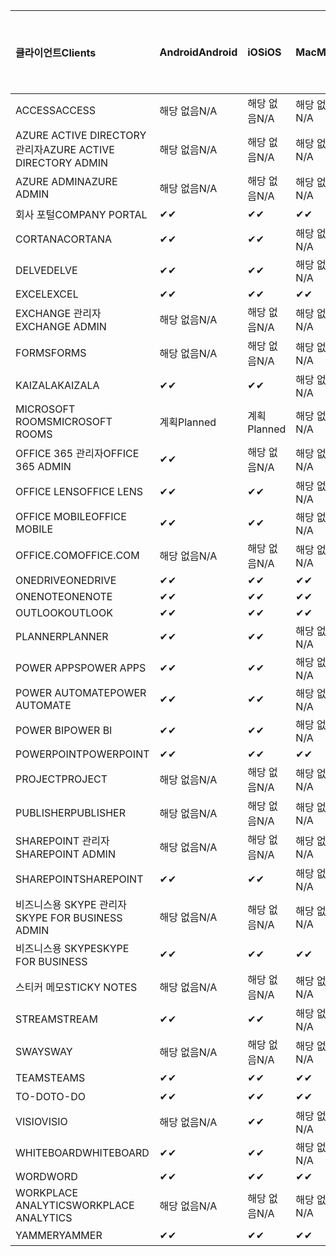 <!-- This file is generated automatically. Changes made to this file will be overwritten.-->
|<span data-ttu-id="6aab3-101">클라이언트</span><span class="sxs-lookup"><span data-stu-id="6aab3-101">Clients</span></span>|<span data-ttu-id="6aab3-102">Android</span><span class="sxs-lookup"><span data-stu-id="6aab3-102">Android</span></span>|<span data-ttu-id="6aab3-103">iOS</span><span class="sxs-lookup"><span data-stu-id="6aab3-103">iOS</span></span>|<span data-ttu-id="6aab3-104">Mac</span><span class="sxs-lookup"><span data-stu-id="6aab3-104">Mac</span></span>|<span data-ttu-id="6aab3-105">Windows 10</span><span class="sxs-lookup"><span data-stu-id="6aab3-105">Windows 10</span></span><br><span data-ttu-id="6aab3-106">데스크톱</span><span class="sxs-lookup"><span data-stu-id="6aab3-106">Desktop</span></span>|<span data-ttu-id="6aab3-107">Windows 10</span><span class="sxs-lookup"><span data-stu-id="6aab3-107">Windows 10</span></span><br><span data-ttu-id="6aab3-108">최신 앱</span><span class="sxs-lookup"><span data-stu-id="6aab3-108">Modern Apps</span></span>|
|:-|:-|:-|:-|:-|:-|
|<span data-ttu-id="6aab3-109">ACCESS</span><span class="sxs-lookup"><span data-stu-id="6aab3-109">ACCESS</span></span>|<span data-ttu-id="6aab3-110">해당 없음</span><span class="sxs-lookup"><span data-stu-id="6aab3-110">N/A</span></span>|<span data-ttu-id="6aab3-111">해당 없음</span><span class="sxs-lookup"><span data-stu-id="6aab3-111">N/A</span></span>|<span data-ttu-id="6aab3-112">해당 없음</span><span class="sxs-lookup"><span data-stu-id="6aab3-112">N/A</span></span>|<span data-ttu-id="6aab3-113">✔</span><span class="sxs-lookup"><span data-stu-id="6aab3-113">✔</span></span>|<span data-ttu-id="6aab3-114">해당 없음</span><span class="sxs-lookup"><span data-stu-id="6aab3-114">N/A</span></span>|
|<span data-ttu-id="6aab3-115">AZURE ACTIVE DIRECTORY 관리자</span><span class="sxs-lookup"><span data-stu-id="6aab3-115">AZURE ACTIVE DIRECTORY ADMIN</span></span>|<span data-ttu-id="6aab3-116">해당 없음</span><span class="sxs-lookup"><span data-stu-id="6aab3-116">N/A</span></span>|<span data-ttu-id="6aab3-117">해당 없음</span><span class="sxs-lookup"><span data-stu-id="6aab3-117">N/A</span></span>|<span data-ttu-id="6aab3-118">해당 없음</span><span class="sxs-lookup"><span data-stu-id="6aab3-118">N/A</span></span>|<span data-ttu-id="6aab3-119">✔</span><span class="sxs-lookup"><span data-stu-id="6aab3-119">✔</span></span>|<span data-ttu-id="6aab3-120">해당 없음</span><span class="sxs-lookup"><span data-stu-id="6aab3-120">N/A</span></span>|
|<span data-ttu-id="6aab3-121">AZURE ADMIN</span><span class="sxs-lookup"><span data-stu-id="6aab3-121">AZURE ADMIN</span></span>|<span data-ttu-id="6aab3-122">해당 없음</span><span class="sxs-lookup"><span data-stu-id="6aab3-122">N/A</span></span>|<span data-ttu-id="6aab3-123">해당 없음</span><span class="sxs-lookup"><span data-stu-id="6aab3-123">N/A</span></span>|<span data-ttu-id="6aab3-124">해당 없음</span><span class="sxs-lookup"><span data-stu-id="6aab3-124">N/A</span></span>|<span data-ttu-id="6aab3-125">해당 없음</span><span class="sxs-lookup"><span data-stu-id="6aab3-125">N/A</span></span>|<span data-ttu-id="6aab3-126">해당 없음</span><span class="sxs-lookup"><span data-stu-id="6aab3-126">N/A</span></span>|
|<span data-ttu-id="6aab3-127">회사 포털</span><span class="sxs-lookup"><span data-stu-id="6aab3-127">COMPANY PORTAL</span></span>|<span data-ttu-id="6aab3-128">✔</span><span class="sxs-lookup"><span data-stu-id="6aab3-128">✔</span></span>|<span data-ttu-id="6aab3-129">✔</span><span class="sxs-lookup"><span data-stu-id="6aab3-129">✔</span></span>|<span data-ttu-id="6aab3-130">✔</span><span class="sxs-lookup"><span data-stu-id="6aab3-130">✔</span></span>|<span data-ttu-id="6aab3-131">해당 없음</span><span class="sxs-lookup"><span data-stu-id="6aab3-131">N/A</span></span>|<span data-ttu-id="6aab3-132">✔</span><span class="sxs-lookup"><span data-stu-id="6aab3-132">✔</span></span>|
|<span data-ttu-id="6aab3-133">CORTANA</span><span class="sxs-lookup"><span data-stu-id="6aab3-133">CORTANA</span></span>|<span data-ttu-id="6aab3-134">✔</span><span class="sxs-lookup"><span data-stu-id="6aab3-134">✔</span></span>|<span data-ttu-id="6aab3-135">✔</span><span class="sxs-lookup"><span data-stu-id="6aab3-135">✔</span></span>|<span data-ttu-id="6aab3-136">해당 없음</span><span class="sxs-lookup"><span data-stu-id="6aab3-136">N/A</span></span>|<span data-ttu-id="6aab3-137">해당 없음</span><span class="sxs-lookup"><span data-stu-id="6aab3-137">N/A</span></span>|<span data-ttu-id="6aab3-138">✔</span><span class="sxs-lookup"><span data-stu-id="6aab3-138">✔</span></span>|
|<span data-ttu-id="6aab3-139">DELVE</span><span class="sxs-lookup"><span data-stu-id="6aab3-139">DELVE</span></span>|<span data-ttu-id="6aab3-140">✔</span><span class="sxs-lookup"><span data-stu-id="6aab3-140">✔</span></span>|<span data-ttu-id="6aab3-141">✔</span><span class="sxs-lookup"><span data-stu-id="6aab3-141">✔</span></span>|<span data-ttu-id="6aab3-142">해당 없음</span><span class="sxs-lookup"><span data-stu-id="6aab3-142">N/A</span></span>|<span data-ttu-id="6aab3-143">해당 없음</span><span class="sxs-lookup"><span data-stu-id="6aab3-143">N/A</span></span>|<span data-ttu-id="6aab3-144">해당 없음</span><span class="sxs-lookup"><span data-stu-id="6aab3-144">N/A</span></span>|
|<span data-ttu-id="6aab3-145">EXCEL</span><span class="sxs-lookup"><span data-stu-id="6aab3-145">EXCEL</span></span>|<span data-ttu-id="6aab3-146">✔</span><span class="sxs-lookup"><span data-stu-id="6aab3-146">✔</span></span>|<span data-ttu-id="6aab3-147">✔</span><span class="sxs-lookup"><span data-stu-id="6aab3-147">✔</span></span>|<span data-ttu-id="6aab3-148">✔</span><span class="sxs-lookup"><span data-stu-id="6aab3-148">✔</span></span>|<span data-ttu-id="6aab3-149">✔</span><span class="sxs-lookup"><span data-stu-id="6aab3-149">✔</span></span>|<span data-ttu-id="6aab3-150">✔</span><span class="sxs-lookup"><span data-stu-id="6aab3-150">✔</span></span>|
|<span data-ttu-id="6aab3-151">EXCHANGE 관리자</span><span class="sxs-lookup"><span data-stu-id="6aab3-151">EXCHANGE ADMIN</span></span>|<span data-ttu-id="6aab3-152">해당 없음</span><span class="sxs-lookup"><span data-stu-id="6aab3-152">N/A</span></span>|<span data-ttu-id="6aab3-153">해당 없음</span><span class="sxs-lookup"><span data-stu-id="6aab3-153">N/A</span></span>|<span data-ttu-id="6aab3-154">해당 없음</span><span class="sxs-lookup"><span data-stu-id="6aab3-154">N/A</span></span>|<span data-ttu-id="6aab3-155">✔</span><span class="sxs-lookup"><span data-stu-id="6aab3-155">✔</span></span>|<span data-ttu-id="6aab3-156">해당 없음</span><span class="sxs-lookup"><span data-stu-id="6aab3-156">N/A</span></span>|
|<span data-ttu-id="6aab3-157">FORMS</span><span class="sxs-lookup"><span data-stu-id="6aab3-157">FORMS</span></span>|<span data-ttu-id="6aab3-158">해당 없음</span><span class="sxs-lookup"><span data-stu-id="6aab3-158">N/A</span></span>|<span data-ttu-id="6aab3-159">해당 없음</span><span class="sxs-lookup"><span data-stu-id="6aab3-159">N/A</span></span>|<span data-ttu-id="6aab3-160">해당 없음</span><span class="sxs-lookup"><span data-stu-id="6aab3-160">N/A</span></span>|<span data-ttu-id="6aab3-161">해당 없음</span><span class="sxs-lookup"><span data-stu-id="6aab3-161">N/A</span></span>|<span data-ttu-id="6aab3-162">해당 없음</span><span class="sxs-lookup"><span data-stu-id="6aab3-162">N/A</span></span>|
|<span data-ttu-id="6aab3-163">KAIZALA</span><span class="sxs-lookup"><span data-stu-id="6aab3-163">KAIZALA</span></span>|<span data-ttu-id="6aab3-164">✔</span><span class="sxs-lookup"><span data-stu-id="6aab3-164">✔</span></span>|<span data-ttu-id="6aab3-165">✔</span><span class="sxs-lookup"><span data-stu-id="6aab3-165">✔</span></span>|<span data-ttu-id="6aab3-166">해당 없음</span><span class="sxs-lookup"><span data-stu-id="6aab3-166">N/A</span></span>|<span data-ttu-id="6aab3-167">해당 없음</span><span class="sxs-lookup"><span data-stu-id="6aab3-167">N/A</span></span>|<span data-ttu-id="6aab3-168">해당 없음</span><span class="sxs-lookup"><span data-stu-id="6aab3-168">N/A</span></span>|
|<span data-ttu-id="6aab3-169">MICROSOFT ROOMS</span><span class="sxs-lookup"><span data-stu-id="6aab3-169">MICROSOFT ROOMS</span></span>|<span data-ttu-id="6aab3-170">계획</span><span class="sxs-lookup"><span data-stu-id="6aab3-170">Planned</span></span>|<span data-ttu-id="6aab3-171">계획</span><span class="sxs-lookup"><span data-stu-id="6aab3-171">Planned</span></span>|<span data-ttu-id="6aab3-172">해당 없음</span><span class="sxs-lookup"><span data-stu-id="6aab3-172">N/A</span></span>|<span data-ttu-id="6aab3-173">해당 없음</span><span class="sxs-lookup"><span data-stu-id="6aab3-173">N/A</span></span>|<span data-ttu-id="6aab3-174">해당 없음</span><span class="sxs-lookup"><span data-stu-id="6aab3-174">N/A</span></span>|
|<span data-ttu-id="6aab3-175">OFFICE 365 관리자</span><span class="sxs-lookup"><span data-stu-id="6aab3-175">OFFICE 365 ADMIN</span></span>|<span data-ttu-id="6aab3-176">✔</span><span class="sxs-lookup"><span data-stu-id="6aab3-176">✔</span></span>|<span data-ttu-id="6aab3-177">해당 없음</span><span class="sxs-lookup"><span data-stu-id="6aab3-177">N/A</span></span>|<span data-ttu-id="6aab3-178">해당 없음</span><span class="sxs-lookup"><span data-stu-id="6aab3-178">N/A</span></span>|<span data-ttu-id="6aab3-179">해당 없음</span><span class="sxs-lookup"><span data-stu-id="6aab3-179">N/A</span></span>|<span data-ttu-id="6aab3-180">해당 없음</span><span class="sxs-lookup"><span data-stu-id="6aab3-180">N/A</span></span>|
|<span data-ttu-id="6aab3-181">OFFICE LENS</span><span class="sxs-lookup"><span data-stu-id="6aab3-181">OFFICE LENS</span></span>|<span data-ttu-id="6aab3-182">✔</span><span class="sxs-lookup"><span data-stu-id="6aab3-182">✔</span></span>|<span data-ttu-id="6aab3-183">✔</span><span class="sxs-lookup"><span data-stu-id="6aab3-183">✔</span></span>|<span data-ttu-id="6aab3-184">해당 없음</span><span class="sxs-lookup"><span data-stu-id="6aab3-184">N/A</span></span>|<span data-ttu-id="6aab3-185">해당 없음</span><span class="sxs-lookup"><span data-stu-id="6aab3-185">N/A</span></span>|<span data-ttu-id="6aab3-186">✔</span><span class="sxs-lookup"><span data-stu-id="6aab3-186">✔</span></span>|
|<span data-ttu-id="6aab3-187">OFFICE MOBILE</span><span class="sxs-lookup"><span data-stu-id="6aab3-187">OFFICE MOBILE</span></span>|<span data-ttu-id="6aab3-188">✔</span><span class="sxs-lookup"><span data-stu-id="6aab3-188">✔</span></span>|<span data-ttu-id="6aab3-189">✔</span><span class="sxs-lookup"><span data-stu-id="6aab3-189">✔</span></span>|<span data-ttu-id="6aab3-190">해당 없음</span><span class="sxs-lookup"><span data-stu-id="6aab3-190">N/A</span></span>|<span data-ttu-id="6aab3-191">해당 없음</span><span class="sxs-lookup"><span data-stu-id="6aab3-191">N/A</span></span>|<span data-ttu-id="6aab3-192">해당 없음</span><span class="sxs-lookup"><span data-stu-id="6aab3-192">N/A</span></span>|
|<span data-ttu-id="6aab3-193">OFFICE.COM</span><span class="sxs-lookup"><span data-stu-id="6aab3-193">OFFICE.COM</span></span>|<span data-ttu-id="6aab3-194">해당 없음</span><span class="sxs-lookup"><span data-stu-id="6aab3-194">N/A</span></span>|<span data-ttu-id="6aab3-195">해당 없음</span><span class="sxs-lookup"><span data-stu-id="6aab3-195">N/A</span></span>|<span data-ttu-id="6aab3-196">해당 없음</span><span class="sxs-lookup"><span data-stu-id="6aab3-196">N/A</span></span>|<span data-ttu-id="6aab3-197">해당 없음</span><span class="sxs-lookup"><span data-stu-id="6aab3-197">N/A</span></span>|<span data-ttu-id="6aab3-198">✔</span><span class="sxs-lookup"><span data-stu-id="6aab3-198">✔</span></span>|
|<span data-ttu-id="6aab3-199">ONEDRIVE</span><span class="sxs-lookup"><span data-stu-id="6aab3-199">ONEDRIVE</span></span>|<span data-ttu-id="6aab3-200">✔</span><span class="sxs-lookup"><span data-stu-id="6aab3-200">✔</span></span>|<span data-ttu-id="6aab3-201">✔</span><span class="sxs-lookup"><span data-stu-id="6aab3-201">✔</span></span>|<span data-ttu-id="6aab3-202">✔</span><span class="sxs-lookup"><span data-stu-id="6aab3-202">✔</span></span>|<span data-ttu-id="6aab3-203">✔</span><span class="sxs-lookup"><span data-stu-id="6aab3-203">✔</span></span>|<span data-ttu-id="6aab3-204">✔</span><span class="sxs-lookup"><span data-stu-id="6aab3-204">✔</span></span>|
|<span data-ttu-id="6aab3-205">ONENOTE</span><span class="sxs-lookup"><span data-stu-id="6aab3-205">ONENOTE</span></span>|<span data-ttu-id="6aab3-206">✔</span><span class="sxs-lookup"><span data-stu-id="6aab3-206">✔</span></span>|<span data-ttu-id="6aab3-207">✔</span><span class="sxs-lookup"><span data-stu-id="6aab3-207">✔</span></span>|<span data-ttu-id="6aab3-208">✔</span><span class="sxs-lookup"><span data-stu-id="6aab3-208">✔</span></span>|<span data-ttu-id="6aab3-209">✔</span><span class="sxs-lookup"><span data-stu-id="6aab3-209">✔</span></span>|<span data-ttu-id="6aab3-210">✔</span><span class="sxs-lookup"><span data-stu-id="6aab3-210">✔</span></span>|
|<span data-ttu-id="6aab3-211">OUTLOOK</span><span class="sxs-lookup"><span data-stu-id="6aab3-211">OUTLOOK</span></span>|<span data-ttu-id="6aab3-212">✔</span><span class="sxs-lookup"><span data-stu-id="6aab3-212">✔</span></span>|<span data-ttu-id="6aab3-213">✔</span><span class="sxs-lookup"><span data-stu-id="6aab3-213">✔</span></span>|<span data-ttu-id="6aab3-214">✔</span><span class="sxs-lookup"><span data-stu-id="6aab3-214">✔</span></span>|<span data-ttu-id="6aab3-215">✔</span><span class="sxs-lookup"><span data-stu-id="6aab3-215">✔</span></span>|<span data-ttu-id="6aab3-216">✔</span><span class="sxs-lookup"><span data-stu-id="6aab3-216">✔</span></span>|
|<span data-ttu-id="6aab3-217">PLANNER</span><span class="sxs-lookup"><span data-stu-id="6aab3-217">PLANNER</span></span>|<span data-ttu-id="6aab3-218">✔</span><span class="sxs-lookup"><span data-stu-id="6aab3-218">✔</span></span>|<span data-ttu-id="6aab3-219">✔</span><span class="sxs-lookup"><span data-stu-id="6aab3-219">✔</span></span>|<span data-ttu-id="6aab3-220">해당 없음</span><span class="sxs-lookup"><span data-stu-id="6aab3-220">N/A</span></span>|<span data-ttu-id="6aab3-221">해당 없음</span><span class="sxs-lookup"><span data-stu-id="6aab3-221">N/A</span></span>|<span data-ttu-id="6aab3-222">해당 없음</span><span class="sxs-lookup"><span data-stu-id="6aab3-222">N/A</span></span>|
|<span data-ttu-id="6aab3-223">POWER APPS</span><span class="sxs-lookup"><span data-stu-id="6aab3-223">POWER APPS</span></span>|<span data-ttu-id="6aab3-224">✔</span><span class="sxs-lookup"><span data-stu-id="6aab3-224">✔</span></span>|<span data-ttu-id="6aab3-225">✔</span><span class="sxs-lookup"><span data-stu-id="6aab3-225">✔</span></span>|<span data-ttu-id="6aab3-226">해당 없음</span><span class="sxs-lookup"><span data-stu-id="6aab3-226">N/A</span></span>|<span data-ttu-id="6aab3-227">해당 없음</span><span class="sxs-lookup"><span data-stu-id="6aab3-227">N/A</span></span>|<span data-ttu-id="6aab3-228">✔</span><span class="sxs-lookup"><span data-stu-id="6aab3-228">✔</span></span>|
|<span data-ttu-id="6aab3-229">POWER AUTOMATE</span><span class="sxs-lookup"><span data-stu-id="6aab3-229">POWER AUTOMATE</span></span>|<span data-ttu-id="6aab3-230">✔</span><span class="sxs-lookup"><span data-stu-id="6aab3-230">✔</span></span>|<span data-ttu-id="6aab3-231">✔</span><span class="sxs-lookup"><span data-stu-id="6aab3-231">✔</span></span>|<span data-ttu-id="6aab3-232">해당 없음</span><span class="sxs-lookup"><span data-stu-id="6aab3-232">N/A</span></span>|<span data-ttu-id="6aab3-233">해당 없음</span><span class="sxs-lookup"><span data-stu-id="6aab3-233">N/A</span></span>|<span data-ttu-id="6aab3-234">해당 없음</span><span class="sxs-lookup"><span data-stu-id="6aab3-234">N/A</span></span>|
|<span data-ttu-id="6aab3-235">POWER BI</span><span class="sxs-lookup"><span data-stu-id="6aab3-235">POWER BI</span></span>|<span data-ttu-id="6aab3-236">✔</span><span class="sxs-lookup"><span data-stu-id="6aab3-236">✔</span></span>|<span data-ttu-id="6aab3-237">✔</span><span class="sxs-lookup"><span data-stu-id="6aab3-237">✔</span></span>|<span data-ttu-id="6aab3-238">해당 없음</span><span class="sxs-lookup"><span data-stu-id="6aab3-238">N/A</span></span>|<span data-ttu-id="6aab3-239">✔</span><span class="sxs-lookup"><span data-stu-id="6aab3-239">✔</span></span>|<span data-ttu-id="6aab3-240">✔</span><span class="sxs-lookup"><span data-stu-id="6aab3-240">✔</span></span>|
|<span data-ttu-id="6aab3-241">POWERPOINT</span><span class="sxs-lookup"><span data-stu-id="6aab3-241">POWERPOINT</span></span>|<span data-ttu-id="6aab3-242">✔</span><span class="sxs-lookup"><span data-stu-id="6aab3-242">✔</span></span>|<span data-ttu-id="6aab3-243">✔</span><span class="sxs-lookup"><span data-stu-id="6aab3-243">✔</span></span>|<span data-ttu-id="6aab3-244">✔</span><span class="sxs-lookup"><span data-stu-id="6aab3-244">✔</span></span>|<span data-ttu-id="6aab3-245">✔</span><span class="sxs-lookup"><span data-stu-id="6aab3-245">✔</span></span>|<span data-ttu-id="6aab3-246">✔</span><span class="sxs-lookup"><span data-stu-id="6aab3-246">✔</span></span>|
|<span data-ttu-id="6aab3-247">PROJECT</span><span class="sxs-lookup"><span data-stu-id="6aab3-247">PROJECT</span></span>|<span data-ttu-id="6aab3-248">해당 없음</span><span class="sxs-lookup"><span data-stu-id="6aab3-248">N/A</span></span>|<span data-ttu-id="6aab3-249">해당 없음</span><span class="sxs-lookup"><span data-stu-id="6aab3-249">N/A</span></span>|<span data-ttu-id="6aab3-250">해당 없음</span><span class="sxs-lookup"><span data-stu-id="6aab3-250">N/A</span></span>|<span data-ttu-id="6aab3-251">✔</span><span class="sxs-lookup"><span data-stu-id="6aab3-251">✔</span></span>|<span data-ttu-id="6aab3-252">해당 없음</span><span class="sxs-lookup"><span data-stu-id="6aab3-252">N/A</span></span>|
|<span data-ttu-id="6aab3-253">PUBLISHER</span><span class="sxs-lookup"><span data-stu-id="6aab3-253">PUBLISHER</span></span>|<span data-ttu-id="6aab3-254">해당 없음</span><span class="sxs-lookup"><span data-stu-id="6aab3-254">N/A</span></span>|<span data-ttu-id="6aab3-255">해당 없음</span><span class="sxs-lookup"><span data-stu-id="6aab3-255">N/A</span></span>|<span data-ttu-id="6aab3-256">해당 없음</span><span class="sxs-lookup"><span data-stu-id="6aab3-256">N/A</span></span>|<span data-ttu-id="6aab3-257">✔</span><span class="sxs-lookup"><span data-stu-id="6aab3-257">✔</span></span>|<span data-ttu-id="6aab3-258">해당 없음</span><span class="sxs-lookup"><span data-stu-id="6aab3-258">N/A</span></span>|
|<span data-ttu-id="6aab3-259">SHAREPOINT 관리자</span><span class="sxs-lookup"><span data-stu-id="6aab3-259">SHAREPOINT ADMIN</span></span>|<span data-ttu-id="6aab3-260">해당 없음</span><span class="sxs-lookup"><span data-stu-id="6aab3-260">N/A</span></span>|<span data-ttu-id="6aab3-261">해당 없음</span><span class="sxs-lookup"><span data-stu-id="6aab3-261">N/A</span></span>|<span data-ttu-id="6aab3-262">해당 없음</span><span class="sxs-lookup"><span data-stu-id="6aab3-262">N/A</span></span>|<span data-ttu-id="6aab3-263">✔</span><span class="sxs-lookup"><span data-stu-id="6aab3-263">✔</span></span>|<span data-ttu-id="6aab3-264">해당 없음</span><span class="sxs-lookup"><span data-stu-id="6aab3-264">N/A</span></span>|
|<span data-ttu-id="6aab3-265">SHAREPOINT</span><span class="sxs-lookup"><span data-stu-id="6aab3-265">SHAREPOINT</span></span>|<span data-ttu-id="6aab3-266">✔</span><span class="sxs-lookup"><span data-stu-id="6aab3-266">✔</span></span>|<span data-ttu-id="6aab3-267">✔</span><span class="sxs-lookup"><span data-stu-id="6aab3-267">✔</span></span>|<span data-ttu-id="6aab3-268">해당 없음</span><span class="sxs-lookup"><span data-stu-id="6aab3-268">N/A</span></span>|<span data-ttu-id="6aab3-269">해당 없음</span><span class="sxs-lookup"><span data-stu-id="6aab3-269">N/A</span></span>|<span data-ttu-id="6aab3-270">해당 없음</span><span class="sxs-lookup"><span data-stu-id="6aab3-270">N/A</span></span>|
|<span data-ttu-id="6aab3-271">비즈니스용 SKYPE 관리자</span><span class="sxs-lookup"><span data-stu-id="6aab3-271">SKYPE FOR BUSINESS ADMIN</span></span>|<span data-ttu-id="6aab3-272">해당 없음</span><span class="sxs-lookup"><span data-stu-id="6aab3-272">N/A</span></span>|<span data-ttu-id="6aab3-273">해당 없음</span><span class="sxs-lookup"><span data-stu-id="6aab3-273">N/A</span></span>|<span data-ttu-id="6aab3-274">해당 없음</span><span class="sxs-lookup"><span data-stu-id="6aab3-274">N/A</span></span>|<span data-ttu-id="6aab3-275">✔</span><span class="sxs-lookup"><span data-stu-id="6aab3-275">✔</span></span>|<span data-ttu-id="6aab3-276">해당 없음</span><span class="sxs-lookup"><span data-stu-id="6aab3-276">N/A</span></span>|
|<span data-ttu-id="6aab3-277">비즈니스용 SKYPE</span><span class="sxs-lookup"><span data-stu-id="6aab3-277">SKYPE FOR BUSINESS</span></span>|<span data-ttu-id="6aab3-278">✔</span><span class="sxs-lookup"><span data-stu-id="6aab3-278">✔</span></span>|<span data-ttu-id="6aab3-279">✔</span><span class="sxs-lookup"><span data-stu-id="6aab3-279">✔</span></span>|<span data-ttu-id="6aab3-280">✔</span><span class="sxs-lookup"><span data-stu-id="6aab3-280">✔</span></span>|<span data-ttu-id="6aab3-281">✔</span><span class="sxs-lookup"><span data-stu-id="6aab3-281">✔</span></span>|<span data-ttu-id="6aab3-282">해당 없음</span><span class="sxs-lookup"><span data-stu-id="6aab3-282">N/A</span></span>|
|<span data-ttu-id="6aab3-283">스티커 메모</span><span class="sxs-lookup"><span data-stu-id="6aab3-283">STICKY NOTES</span></span>|<span data-ttu-id="6aab3-284">해당 없음</span><span class="sxs-lookup"><span data-stu-id="6aab3-284">N/A</span></span>|<span data-ttu-id="6aab3-285">해당 없음</span><span class="sxs-lookup"><span data-stu-id="6aab3-285">N/A</span></span>|<span data-ttu-id="6aab3-286">해당 없음</span><span class="sxs-lookup"><span data-stu-id="6aab3-286">N/A</span></span>|<span data-ttu-id="6aab3-287">해당 없음</span><span class="sxs-lookup"><span data-stu-id="6aab3-287">N/A</span></span>|<span data-ttu-id="6aab3-288">✔</span><span class="sxs-lookup"><span data-stu-id="6aab3-288">✔</span></span>|
|<span data-ttu-id="6aab3-289">STREAM</span><span class="sxs-lookup"><span data-stu-id="6aab3-289">STREAM</span></span>|<span data-ttu-id="6aab3-290">✔</span><span class="sxs-lookup"><span data-stu-id="6aab3-290">✔</span></span>|<span data-ttu-id="6aab3-291">✔</span><span class="sxs-lookup"><span data-stu-id="6aab3-291">✔</span></span>|<span data-ttu-id="6aab3-292">해당 없음</span><span class="sxs-lookup"><span data-stu-id="6aab3-292">N/A</span></span>|<span data-ttu-id="6aab3-293">해당 없음</span><span class="sxs-lookup"><span data-stu-id="6aab3-293">N/A</span></span>|<span data-ttu-id="6aab3-294">해당 없음</span><span class="sxs-lookup"><span data-stu-id="6aab3-294">N/A</span></span>|
|<span data-ttu-id="6aab3-295">SWAY</span><span class="sxs-lookup"><span data-stu-id="6aab3-295">SWAY</span></span>|<span data-ttu-id="6aab3-296">해당 없음</span><span class="sxs-lookup"><span data-stu-id="6aab3-296">N/A</span></span>|<span data-ttu-id="6aab3-297">해당 없음</span><span class="sxs-lookup"><span data-stu-id="6aab3-297">N/A</span></span>|<span data-ttu-id="6aab3-298">해당 없음</span><span class="sxs-lookup"><span data-stu-id="6aab3-298">N/A</span></span>|<span data-ttu-id="6aab3-299">해당 없음</span><span class="sxs-lookup"><span data-stu-id="6aab3-299">N/A</span></span>|<span data-ttu-id="6aab3-300">✔</span><span class="sxs-lookup"><span data-stu-id="6aab3-300">✔</span></span>|
|<span data-ttu-id="6aab3-301">TEAMS</span><span class="sxs-lookup"><span data-stu-id="6aab3-301">TEAMS</span></span>|<span data-ttu-id="6aab3-302">✔</span><span class="sxs-lookup"><span data-stu-id="6aab3-302">✔</span></span>|<span data-ttu-id="6aab3-303">✔</span><span class="sxs-lookup"><span data-stu-id="6aab3-303">✔</span></span>|<span data-ttu-id="6aab3-304">✔</span><span class="sxs-lookup"><span data-stu-id="6aab3-304">✔</span></span>|<span data-ttu-id="6aab3-305">✔</span><span class="sxs-lookup"><span data-stu-id="6aab3-305">✔</span></span>|<span data-ttu-id="6aab3-306">해당 없음</span><span class="sxs-lookup"><span data-stu-id="6aab3-306">N/A</span></span>|
|<span data-ttu-id="6aab3-307">TO-DO</span><span class="sxs-lookup"><span data-stu-id="6aab3-307">TO-DO</span></span>|<span data-ttu-id="6aab3-308">✔</span><span class="sxs-lookup"><span data-stu-id="6aab3-308">✔</span></span>|<span data-ttu-id="6aab3-309">✔</span><span class="sxs-lookup"><span data-stu-id="6aab3-309">✔</span></span>|<span data-ttu-id="6aab3-310">✔</span><span class="sxs-lookup"><span data-stu-id="6aab3-310">✔</span></span>|<span data-ttu-id="6aab3-311">해당 없음</span><span class="sxs-lookup"><span data-stu-id="6aab3-311">N/A</span></span>|<span data-ttu-id="6aab3-312">✔</span><span class="sxs-lookup"><span data-stu-id="6aab3-312">✔</span></span>|
|<span data-ttu-id="6aab3-313">VISIO</span><span class="sxs-lookup"><span data-stu-id="6aab3-313">VISIO</span></span>|<span data-ttu-id="6aab3-314">해당 없음</span><span class="sxs-lookup"><span data-stu-id="6aab3-314">N/A</span></span>|<span data-ttu-id="6aab3-315">✔</span><span class="sxs-lookup"><span data-stu-id="6aab3-315">✔</span></span>|<span data-ttu-id="6aab3-316">해당 없음</span><span class="sxs-lookup"><span data-stu-id="6aab3-316">N/A</span></span>|<span data-ttu-id="6aab3-317">✔</span><span class="sxs-lookup"><span data-stu-id="6aab3-317">✔</span></span>|<span data-ttu-id="6aab3-318">해당 없음</span><span class="sxs-lookup"><span data-stu-id="6aab3-318">N/A</span></span>|
|<span data-ttu-id="6aab3-319">WHITEBOARD</span><span class="sxs-lookup"><span data-stu-id="6aab3-319">WHITEBOARD</span></span>|<span data-ttu-id="6aab3-320">✔</span><span class="sxs-lookup"><span data-stu-id="6aab3-320">✔</span></span>|<span data-ttu-id="6aab3-321">✔</span><span class="sxs-lookup"><span data-stu-id="6aab3-321">✔</span></span>|<span data-ttu-id="6aab3-322">해당 없음</span><span class="sxs-lookup"><span data-stu-id="6aab3-322">N/A</span></span>|<span data-ttu-id="6aab3-323">해당 없음</span><span class="sxs-lookup"><span data-stu-id="6aab3-323">N/A</span></span>|<span data-ttu-id="6aab3-324">✔</span><span class="sxs-lookup"><span data-stu-id="6aab3-324">✔</span></span>|
|<span data-ttu-id="6aab3-325">WORD</span><span class="sxs-lookup"><span data-stu-id="6aab3-325">WORD</span></span>|<span data-ttu-id="6aab3-326">✔</span><span class="sxs-lookup"><span data-stu-id="6aab3-326">✔</span></span>|<span data-ttu-id="6aab3-327">✔</span><span class="sxs-lookup"><span data-stu-id="6aab3-327">✔</span></span>|<span data-ttu-id="6aab3-328">✔</span><span class="sxs-lookup"><span data-stu-id="6aab3-328">✔</span></span>|<span data-ttu-id="6aab3-329">✔</span><span class="sxs-lookup"><span data-stu-id="6aab3-329">✔</span></span>|<span data-ttu-id="6aab3-330">✔</span><span class="sxs-lookup"><span data-stu-id="6aab3-330">✔</span></span>|
|<span data-ttu-id="6aab3-331">WORKPLACE ANALYTICS</span><span class="sxs-lookup"><span data-stu-id="6aab3-331">WORKPLACE ANALYTICS</span></span>|<span data-ttu-id="6aab3-332">해당 없음</span><span class="sxs-lookup"><span data-stu-id="6aab3-332">N/A</span></span>|<span data-ttu-id="6aab3-333">해당 없음</span><span class="sxs-lookup"><span data-stu-id="6aab3-333">N/A</span></span>|<span data-ttu-id="6aab3-334">해당 없음</span><span class="sxs-lookup"><span data-stu-id="6aab3-334">N/A</span></span>|<span data-ttu-id="6aab3-335">해당 없음</span><span class="sxs-lookup"><span data-stu-id="6aab3-335">N/A</span></span>|<span data-ttu-id="6aab3-336">해당 없음</span><span class="sxs-lookup"><span data-stu-id="6aab3-336">N/A</span></span>|
|<span data-ttu-id="6aab3-337">YAMMER</span><span class="sxs-lookup"><span data-stu-id="6aab3-337">YAMMER</span></span>|<span data-ttu-id="6aab3-338">✔</span><span class="sxs-lookup"><span data-stu-id="6aab3-338">✔</span></span>|<span data-ttu-id="6aab3-339">✔</span><span class="sxs-lookup"><span data-stu-id="6aab3-339">✔</span></span>|<span data-ttu-id="6aab3-340">✔</span><span class="sxs-lookup"><span data-stu-id="6aab3-340">✔</span></span>|<span data-ttu-id="6aab3-341">✔</span><span class="sxs-lookup"><span data-stu-id="6aab3-341">✔</span></span>|<span data-ttu-id="6aab3-342">해당 없음</span><span class="sxs-lookup"><span data-stu-id="6aab3-342">N/A</span></span>|
